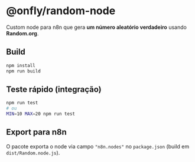 # @onfly/random-node

Custom node para n8n que gera **um número aleatório verdadeiro** usando **Random.org**.

## Build
```bash
npm install
npm run build
```

## Teste rápido (integração)
```bash
npm run test
# ou
MIN=10 MAX=20 npm run test
```

## Export para n8n
O pacote exporta o node via campo `"n8n.nodes"` no `package.json` (build em `dist/Random.node.js`).
